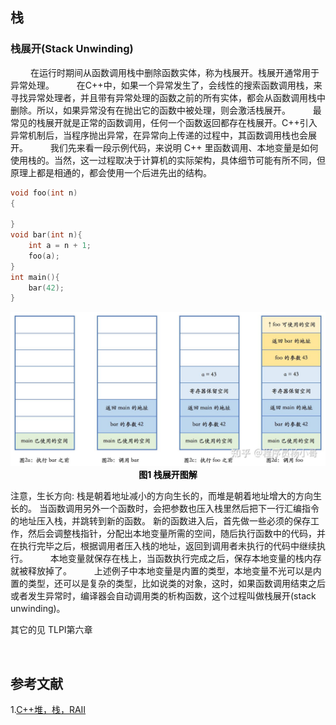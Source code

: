 ## 栈
### 栈展开(Stack Unwinding)
&emsp;&emsp; 在运行时期间从函数调用栈中删除函数实体，称为栈展开。栈展开通常用于异常处理。
&emsp;&emsp; 在C++中，如果一个异常发生了，会线性的搜索函数调用栈，来寻找异常处理者，并且带有异常处理的函数之前的所有实体，都会从函数调用栈中删除。所以，如果异常没有在抛出它的函数中被处理，则会激活栈展开。
&emsp;&emsp; 最常见的栈展开就是正常的函数调用，任何一个函数返回都存在栈展开。C++引入异常机制后，当程序抛出异常，在异常向上传递的过程中，其函数调用栈也会展开。
&emsp;&emsp; 我们先来看一段示例代码，来说明 C++ 里函数调用、本地变量是如何使用栈的。当然，这一过程取决于计算机的实际架构，具体细节可能有所不同，但原理上都是相通的，都会使用一个后进先出的结构。
```cpp
void foo(int n)
{

}
void bar(int n){
    int a = n + 1;
    foo(a);
}
int main(){
    bar(42);
}
```
<div align="center"> <img src="./pic/stack_frame.jpg"> </div>
<center> <font color=black> <b> 图1 栈展开图解 </b> </font> </center>

注意，生长方向: 栈是朝着地址减小的方向生长的，而堆是朝着地址增大的方向生长的。
当函数调用另外一个函数时，会把参数也压入栈里然后把下一行汇编指令的地址压入栈，并跳转到新的函数。 新的函数进入后，首先做一些必须的保存工作，然后会调整栈指针，分配出本地变量所需的空间，随后执行函数中的代码，并在执行完毕之后，根据调用者压入栈的地址，返回到调用者未执行的代码中继续执行。
&emsp;&emsp; 本地变量就保存在栈上，当函数执行完成之后，保存本地变量的栈内存就被释放掉了。
&emsp;&emsp; 上述例子中本地变量是内置的类型，本地变量不光可以是内置的类型，还可以是复杂的类型，比如说类的对象，这时，如果函数调用结束之后或者发生异常时，编译器会自动调用类的析构函数，这个过程叫做栈展开(stack unwinding)。


其它的见 TLPI第六章

&emsp;
&emsp;
## 参考文献
1.[C++堆，栈，RAII](https://zhuanlan.zhihu.com/p/354611651)